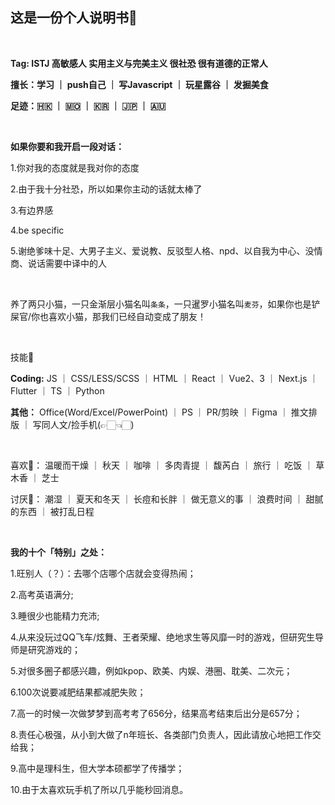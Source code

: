 ## 这是一份个人说明书🦋

&nbsp;

**Tag: ISTJ 高敏感人 实用主义与完美主义 很社恐 很有道德的正常人**

**擅长：学习 ｜ push自己 ｜ 写Javascript ｜ 玩星露谷 ｜ 发掘美食**

**足迹：🇭🇰 ｜ 🇲🇴 ｜ 🇰🇷 ｜ 🇯🇵 ｜ 🇦🇺**

&nbsp;

**如果你要和我开启一段对话：**

1.你对我的态度就是我对你的态度

2.由于我十分社恐，所以如果你主动的话就太棒了

3.有边界感

4.be specific

5.谢绝爹味十足、大男子主义、爱说教、反驳型人格、npd、以自我为中心、没情商、说话需要中译中的人


&nbsp;

养了两只小猫，一只金渐层小猫名叫`条条`，一只暹罗小猫名叫`麦芬`，如果你也是铲屎官/你也喜欢小猫，那我们已经自动变成了朋友！

&nbsp;

技能🔧

**Coding:** JS ｜ CSS/LESS/SCSS ｜ HTML ｜ React ｜ Vue2、3 ｜ Next.js ｜ Flutter ｜ TS ｜ Python 

**其他：** Office(Word/Excel/PowerPoint) ｜ PS ｜ PR/剪映 ｜ Figma ｜ 推文排版 ｜ 写同人文/捡手机(👉🏻👈🏻)

&nbsp;

喜欢🩷：
温暖而干燥 ｜ 秋天 ｜ 咖啡 ｜ 多肉青提 ｜ 馥芮白 ｜ 旅行 ｜ 吃饭 ｜ 草木香 ｜ 芝士

讨厌🚫：
潮湿 ｜ 夏天和冬天 ｜ 长痘和长胖 ｜ 做无意义的事 ｜ 浪费时间 ｜ 甜腻的东西 ｜ 被打乱日程

&nbsp;

**我的十个「特别」之处：**

1.旺别人（？）：去哪个店哪个店就会变得热闹；

2.高考英语满分;

3.睡很少也能精力充沛;

4.从来没玩过QQ飞车/炫舞、王者荣耀、绝地求生等风靡一时的游戏，但研究生导师是研究游戏的；

5.对很多圈子都感兴趣，例如kpop、欧美、内娱、港圈、耽美、二次元；

6.100次说要减肥结果都减肥失败；

7.高一的时候一次做梦梦到高考考了656分，结果高考结束后出分是657分；

8.责任心极强，从小到大做了n年班长、各类部门负责人，因此请放心地把工作交给我；

9.高中是理科生，但大学本硕都学了传播学；

10.由于太喜欢玩手机了所以几乎能秒回消息。